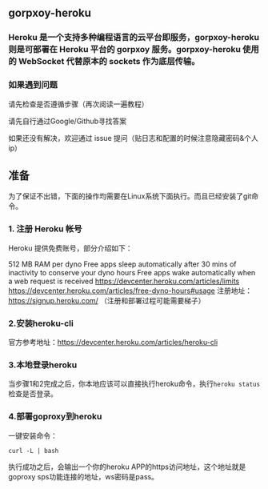 ## gorpxoy-heroku

### Heroku 是一个支持多种编程语言的云平台即服务，gorpxoy-heroku 则是可部署在 Heroku 平台的 gorpxoy 服务。gorpxoy-heroku 使用的 WebSocket 代替原本的 sockets 作为底层传输。

### 如果遇到问题

请先检查是否遵循步骤（再次阅读一遍教程）

请先自行通过Google/Github寻找答案

如果还没有解决，欢迎通过 issue 提问（贴日志和配置的时候注意隐藏密码&个人ip）

## 准备

为了保证不出错，下面的操作均需要在Linux系统下面执行。而且已经安装了git命令。

### 1. 注册 Heroku 帐号
Heroku 提供免费账号，部分介绍如下：

512 MB RAM per dyno
Free apps sleep automatically after 30 mins of inactivity to conserve your dyno hours
Free apps wake automatically when a web request is received
https://devcenter.heroku.com/articles/limits
https://devcenter.heroku.com/articles/free-dyno-hours#usage
注册地址：https://signup.heroku.com/ （注册和部署过程可能需要梯子）

### 2.安装heroku-cli

官方参考地址：https://devcenter.heroku.com/articles/heroku-cli

### 3.本地登录heroku

当步骤1和2完成之后，你本地应该可以直接执行heroku命令，执行`heroku status`检查是否登录。

### 4.部署goproxy到heroku

一键安装命令：

`curl -L | bash`

执行成功之后，会输出一个你的heroku APP的https访问地址，这个地址就是goproxy sps功能连接的地址，ws密码是pass。





